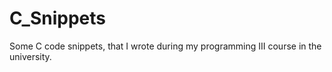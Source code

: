 # C_Snippets
Some C code snippets, that I wrote during my programming III course in the university.
